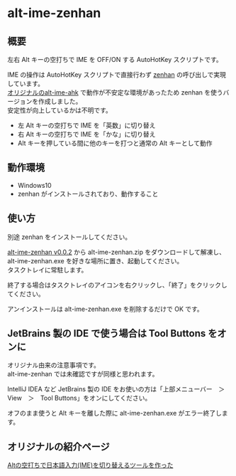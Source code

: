 # alt-ime-zenhan

## 概要

左右 Alt キーの空打ちで IME を OFF/ON する AutoHotKey スクリプトです。

IME の操作は AutoHotKey スクリプトで直接行わず [zenhan](https://github.com/iuchim/zenhan) の呼び出しで実現しています。  
[オリジナルのalt-ime-ahk](https://github.com/karakaram/alt-ime-ahk) で動作が不安定な環境があったため zenhan を使うバージョンを作成しました。  
安定性が向上しているかは不明です。

* 左 Alt キーの空打ちで IME を「英数」に切り替え
* 右 Alt キーの空打ちで IME を「かな」に切り替え
* Alt キーを押している間に他のキーを打つと通常の Alt キーとして動作

## 動作環境

* Windows10
* zenhan がインストールされており、動作すること

## 使い方

別途 zenhan をインストールしてください。

[alt-ime-zenhan v0.0.2](https://github.com/tukiplus/alt-ime-ahk/releases/download/v0.0.2/alt-ime-zenhan.zip) から alt-ime-zenhan.zip をダウンロードして解凍し、alt-ime-zenhan.exe を好きな場所に置き、起動してください。  
タスクトレイに常駐します。

終了する場合はタスクトレイのアイコンを右クリックし、「終了」をクリックしてください。

アンインストールは alt-ime-zenhan.exe を削除するだけで OK です。

## JetBrains 製の IDE で使う場合は Tool Buttons をオンに

オリジナル由来の注意事項です。  
alt-ime-zenhan では未確認ですが同様と思われます。

IntelliJ IDEA など JetBrains 製の IDE をお使いの方は「上部メニューバー　＞　View　＞　Tool Buttons」をオンにしてください。

オフのまま使うと Alt キーを離した際に alt-ime-zenhan.exe がエラー終了します。

## オリジナルの紹介ページ

[Altの空打ちで日本語入力(IME)を切り替えるツールを作った](http://www.karakaram.com/alt-ime-on-off/)
